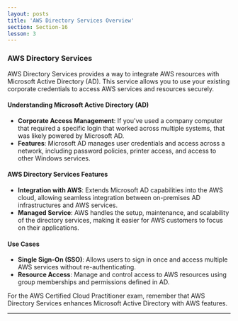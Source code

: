 ```yaml
---
layout: posts
title: 'AWS Directory Services Overview'
section: Section-16
lesson: 3
---
```


### AWS Directory Services

AWS Directory Services provides a way to integrate AWS resources with Microsoft Active Directory (AD). This service allows you to use your existing corporate credentials to access AWS services and resources securely.

#### Understanding Microsoft Active Directory (AD)

- **Corporate Access Management**: If you've used a company computer that required a specific login that worked across multiple systems, that was likely powered by Microsoft AD.
- **Features**: Microsoft AD manages user credentials and access across a network, including password policies, printer access, and access to other Windows services.
<!-- pagebreak -->

#### AWS Directory Services Features

- **Integration with AWS**: Extends Microsoft AD capabilities into the AWS cloud, allowing seamless integration between on-premises AD infrastructures and AWS services.
- **Managed Service**: AWS handles the setup, maintenance, and scalability of the directory services, making it easier for AWS customers to focus on their applications.

#### Use Cases

- **Single Sign-On (SSO)**: Allows users to sign in once and access multiple AWS services without re-authenticating.
- **Resource Access**: Manage and control access to AWS resources using group memberships and permissions defined in AD.

For the AWS Certified Cloud Practitioner exam, remember that AWS Directory Services enhances Microsoft Active Directory with AWS features.

---
